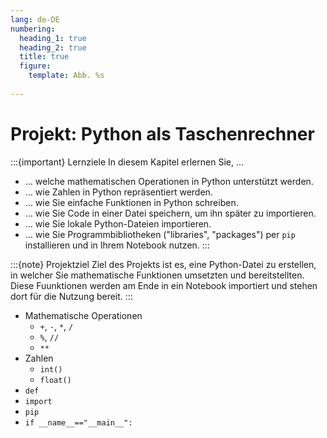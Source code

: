```yaml
---
lang: de-DE
numbering:
  heading_1: true
  heading_2: true
  title: true
  figure:
    template: Abb. %s
    
---
```


# Projekt: Python als Taschenrechner
:::{important} Lernziele
In diesem Kapitel erlernen Sie, …
- … welche mathematischen Operationen in Python unterstützt werden.
- … wie Zahlen in Python repräsentiert werden.
- … wie Sie einfache Funktionen in Python schreiben.
- … wie Sie Code in einer Datei speichern, um ihn später zu importieren.
- … wie Sie lokale Python-Dateien importieren.
- … wie Sie Programmbibliotheken ("libraries", "packages") per `pip` installieren und in Ihrem Notebook nutzen.
:::

:::{note} Projektziel
Ziel des Projekts ist es, eine Python-Datei zu erstellen, in welcher Sie mathematische Funktionen umsetzten und bereitstellten. Diese Fuunktionen werden am Ende in ein Notebook importiert und stehen dort für die Nutzung bereit.
:::

- Mathematische Operationen
  - `+`, `-`, `*`, `/`
  - `%`, `//`
  - `**`
- Zahlen
  - `int()`
  - `float()`
- `def`
- `import`
- `pip`
- `if __name__=="__main__":`
